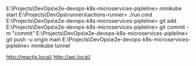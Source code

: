 E:\Projects\DevOps\e2e-devops-k8s-microservices-pipleline> minikube start
E:\Projects\DevOps\runners\actions-runner> ./run.cmd
E:\Projects\DevOps\e2e-devops-k8s-microservices-pipleline> git add .
E:\Projects\DevOps\e2e-devops-k8s-microservices-pipleline> git commit -m "commit"
E:\Projects\DevOps\e2e-devops-k8s-microservices-pipleline> git push -u origin main
E:\Projects\DevOps\e2e-devops-k8s-microservices-pipleline> minikube tunnel


http://reactjs.local/
http://api.local/
